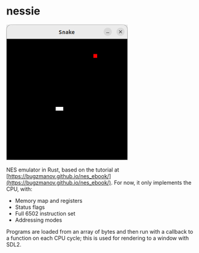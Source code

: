 # nessie

![nessie](img/nessie.png)

NES emulator in Rust, based on the tutorial at [https://bugzmanov.github.io/nes_ebook/](https://bugzmanov.github.io/nes_ebook/). For now, it only implements the CPU, with:

- Memory map and registers
- Status flags
- Full 6502 instruction set
- Addressing modes

Programs are loaded from an array of bytes and then run with a callback to a function on each CPU cycle; this is used for rendering to a window with SDL2.